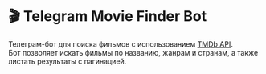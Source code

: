 # 🎬 Telegram Movie Finder Bot

Телеграм-бот для поиска фильмов с использованием [TMDb API](https://www.themoviedb.org/).  
Бот позволяет искать фильмы по названию, жанрам и странам, а также листать результаты с пагинацией.